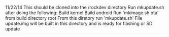 11/22/14 <red13dotnet>
This should be cloned into the /rockdev directory
Run mkupdate.sh after doing the following:
Build kernel
Build android
Run 'mkimage.sh ota' from build directory root
From this diretory run 'mkupdate.sh'
File update.img will be built in this directory and is ready for flashing or SD update
